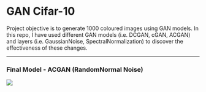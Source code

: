 # GAN Cifar-10

<p>Project objective is to generate 1000 coloured images using GAN models. In this repo, I have used different GAN models (i.e. DCGAN, cGAN, ACGAN) and layers (i.e. GaussianNoise, SpectralNormalization) to discover the effectiveness of these changes.</p>

<hr>

### Final Model - ACGAN (RandomNormal Noise)

<img src="./Generated_Images.gif" loop>